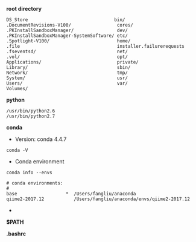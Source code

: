 
**root directory**

```
DS_Store                                bin/
.DocumentRevisions-V100/                 cores/
.PKInstallSandboxManager/                dev/
.PKInstallSandboxManager-SystemSoftware/ etc/
.Spotlight-V100/                         home/
.file                                    installer.failurerequests
.fseventsd/                              net/
.vol/                                    opt/
Applications/                            private/
Library/                                 sbin/
Network/                                 tmp/
System/                                  usr/
Users/                                   var/
Volumes/                                 

```

**python**

```
/usr/bin/python2.6
/usr/bin/python2.7
```


**conda**

* Version: conda 4.4.7

```
conda -V
```

* Conda environment

```
conda info --envs
```
```
# conda environments:
#
base                  *  /Users/fangliu/anaconda
qiime2-2017.12           /Users/fangliu/anaconda/envs/qiime2-2017.12
```
* 


**$PATH**

**.bashrc**
